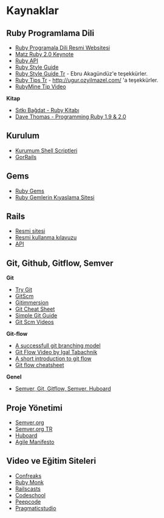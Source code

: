 # Kaynaklar

## Ruby Programlama Dili

* [Ruby Programala Dili Resmi Websitesi](http://www.ruby-lang.org/en/)
* [Matz Ruby 2.0 Keynote](http://www.youtube.com/watch?v=zQvmgN-0imY)
* [Ruby API](http://ruby-doc.org/)
* [Ruby Style Guide](https://github.com/bbatsov/ruby-style-guide)
* [Ruby Style Guide Tr](https://github.com/ebruAkagunduz/ruby-style-guide) - Ebru Akagündüz'e teşekkürler.
* [Ruby Tips Tr](https://gist.github.com/vigo/4014178) - http://ugur.ozyilmazel.com/ 'a teşekkürler.
* [RubyMine Tip Video](http://www.youtube.com/watch?v=LnN-JIxDRCg)

**Kitap**

* [Sıtkı Bağdat - Ruby Kitabı](http://www.rubykitabi.com/)
* [Dave Thomas - Programming Ruby 1.9 & 2.0](http://pragprog.com/book/ruby4/programming-ruby-1-9-2-0)

## Kurulum

* [Kurumum Shell Scriptleri](https://github.com/kebab-project/laptop)
* [GorRails](http://gorails.com/setup/ubuntu)

## Gems

* [Ruby Gems](http://rubygems.org/)
* [Ruby Gemlerin Kıyaslama Sitesi](https://www.ruby-toolbox.com/)

## Rails 

* [Resmi sitesi](http://rubyonrails.org/)
* [Resmi kullanma kılavuzu](http://guides.rubyonrails.org/)
* [API](http://api.rubyonrails.org/)

## Git, Github, Gitflow, Semver

**Git**

* [Try Git](http://try.github.com/)
* [GitScm](http://git-scm.com/book)
* [Gitimmersion](http://gitimmersion.com/index.html)
* [Git Cheat Sheet](http://rogerdudler.github.io/git-guide/files/git_cheat_sheet.pdf)
* [Simple Git Guide](http://rogerdudler.github.io/git-guide/)
* [Git Scm Videos](http://git-scm.com/videos)

**Git-flow**

* [A successfull git branching model](http://nvie.com/posts/a-successful-git-branching-model/)
* [Git Flow Video by Igal Tabachnik](http://www.youtube.com/watch?v=qKLz4CNRBb0)
* [A short introduction to git flow](http://vimeo.com/16018419)
* [Git flow cheatsheet](http://danielkummer.github.io/git-flow-cheatsheet/)

**Genel**

* [Semver, Git, Gitflow, Semver, Huboard](http://www.lab2023.com/kurum-ici-egitim-murat-kemal-baygun-huboard-semver-git-gitflow-ve-proje-yonetimi/)


## Proje Yönetimi

* [Semver.org](http://semver.org/)
* [Semver.org TR](https://github.com/lab2023/semver/blob/master/semver_tr.md)
* [Huboard](http://huboard.com/)
* [Agile Manifesto](http://agilemanifesto.org/iso/tr/)

## Video ve Eğitim Siteleri

* [Confreaks](http://www.confreaks.com/)
* [Ruby Monk](http://rubymonk.com/)
* [Railscasts](http://railscasts.com/)
* [Codeschool](http://www.codeschool.com/paths/ruby)
* [Peepcode](https://peepcode.com/)
* [Pragmaticstudio](http://pragmaticstudio.com/ruby)
